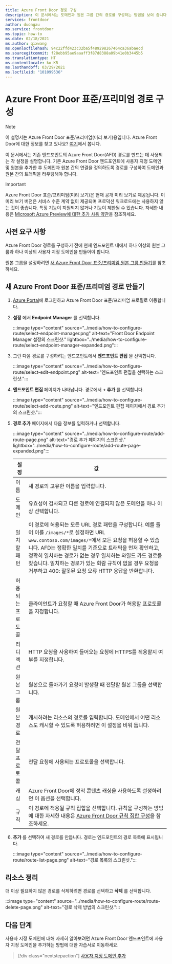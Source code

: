 ```yaml
---
title: Azure Front Door 경로 구성
description: 이 문서에서는 도메인과 원본 그룹 간의 경로를 구성하는 방법을 보여 줍니다.
services: frontdoor
author: duongau
ms.service: frontdoor
ms.topic: how-to
ms.date: 02/18/2021
ms.author: qixwang
ms.openlocfilehash: 94c22ffd423c32ba5f489298267464ca36abaecd
ms.sourcegitcommit: f28ebb95ae9aaaff3f87d8388a09b41e0b3445b5
ms.translationtype: HT
ms.contentlocale: ko-KR
ms.lasthandoff: 03/29/2021
ms.locfileid: "101099536"
---
```

# <a name="configure-an-azure-front-door-standardpremium-route"></a>Azure Front Door 표준/프리미엄 경로 구성

> [!Note]
> 이 설명서는 Azure Front Door 표준/프리미엄(미리 보기)용입니다. Azure Front Door에 대한 정보를 찾고 있나요? [여기](../front-door-overview.md)에서 봅니다.

이 문서에서는 기존 엔드포인트의 Azure Front Door(AFD) 경로를 만드는 데 사용되는 각 설정을 설명합니다. 기존 Azure Front Door 엔드포인트에 사용자 지정 도메인 및 원본을 추가한 후 도메인과 원본 간의 연결을 정의하도록 경로를 구성하여 도메인과 원본 간의 트래픽을 라우팅해야 합니다.

> [!IMPORTANT]
> Azure Front Door 표준/프리미엄(미리 보기)은 현재 공개 미리 보기로 제공됩니다.
> 이 미리 보기 버전은 서비스 수준 계약 없이 제공되며 프로덕션 워크로드에는 사용하지 않는 것이 좋습니다. 특정 기능이 지원되지 않거나 기능이 제한될 수 있습니다.
> 자세한 내용은 [Microsoft Azure Preview에 대한 추가 사용 약관](https://azure.microsoft.com/support/legal/preview-supplemental-terms/)을 참조하세요.

## <a name="prerequisites"></a>사전 요구 사항

Azure Front Door 경로를 구성하기 전에 현재 엔드포인트 내에서 하나 이상의 원본 그룹과 하나 이상의 사용자 지정 도메인을 만들어야 합니다. 

원본 그룹을 설정하려면 [새 Azure Front Door 표준/프리미엄 원본 그룹 만들기](how-to-create-origin.md)를 참조하세요. 

## <a name="create-a-new-azure-front-door-standardpremium-route"></a>새 Azure Front Door 표준/프리미엄 경로 만들기

1. [Azure Portal](https://portal.azure.com)에 로그인하고 Azure Front Door 표준/프리미엄 프로필로 이동합니다.

1. **설정** 에서 **Endpoint Manager** 를 선택합니다.
   
    :::image type="content" source="../media/how-to-configure-route/select-endpoint-manager.png" alt-text="Front Door Endpoint Manager 설정의 스크린샷." lightbox="../media/how-to-configure-route/select-endpoint-manager-expanded.png":::

1. 그런 다음 경로를 구성하려는 엔드포인트에서 **엔드포인트 편집** 을 선택합니다.
   
    :::image type="content" source="../media/how-to-configure-route/select-edit-endpoint.png" alt-text="엔드포인트 편집을 선택하는 스크린샷.":::

1. **엔드포인트 편집** 페이지가 나타납니다. 경로에서 **+ 추가** 를 선택합니다.
    
    :::image type="content" source="../media/how-to-configure-route/select-add-route.png" alt-text="엔드포인트 편집 페이지에서 경로 추가의 스크린샷.":::    
    
1. **경로 추가** 페이지에서 다음 정보를 입력하거나 선택합니다.

    :::image type="content" source="../media/how-to-configure-route/add-route-page.png" alt-text="경로 추가 페이지의 스크린샷." lightbox="../media/how-to-configure-route/add-route-page-expanded.png"::: 

    | 설정 | 값 |
    | --- | --- |
    | 이름 | 새 경로의 고유한 이름을 입력합니다. |   
    | 도메인| 유효성이 검사되고 다른 경로에 연결되지 않은 도메인을 하나 이상 선택합니다. |
    | 일치할 패턴  | 이 경로에 허용되는 모든 URL 경로 패턴을 구성합니다. 예를 들어 이를 `/images/*`로 설정하면 URL `www.contoso.com/images/*`에서 모든 요청을 허용할 수 있습니다. AFD는 정확한 일치를 기준으로 트래픽을 먼저 확인하고, 정확히 일치하는 경로가 없는 경우 일치하는 와일드 카드 경로를 찾습니다. 일치하는 경로가 있는 회람 규칙이 없을 경우 요청을 거부하고 400: 잘못된 요청 오류 HTTP 응답을 반환합니다. |
    | 허용되는 프로토콜 | 클라이언트가 요청할 때 Azure Front Door가 허용할 프로토콜을 지정합니다. |
    | 리디렉션 | HTTP 요청을 사용하여 들어오는 요청에 HTTPS를 적용할지 여부를 지정합니다. |
    | 원본 그룹 | 원본으로 돌아가기 요청이 발생할 때 전달할 원본 그룹을 선택합니다. |
    | 원본 경로 | 캐시하려는 리소스의 경로를 입력합니다. 도메인에서 어떤 리소스도 캐시할 수 있도록 허용하려면 이 설정을 비워 둡니다. |
    | 전달 프로토콜 | 전달 요청에 사용되는 프로토콜을 선택합니다. |
    | 캐싱 | Azure Front Door에 정적 콘텐츠 캐싱을 사용하도록 설정하려면 이 옵션을 선택합니다. |
    | 규칙 | 이 경로에 적용될 규칙 집합을 선택합니다. 규칙을 구성하는 방법에 대한 자세한 내용은 [Azure Front Door 규칙 집합 구성](how-to-configure-rule-set.md)을 참조하세요. | 

1. **추가** 를 선택하여 새 경로를 만듭니다. 경로는 엔드포인트의 경로 목록에 표시됩니다.
    
    :::image type="content" source="../media/how-to-configure-route/route-list-page.png" alt-text="경로 목록의 스크린샷.":::  
    
## <a name="clean-up-resources"></a>리소스 정리

더 이상 필요하지 않은 경로를 삭제하려면 경로를 선택하고 **삭제** 를 선택합니다. 

:::image type="content" source="../media/how-to-configure-route/route-delete-page.png" alt-text="경로 삭제 방법의 스크린샷.":::  

## <a name="next-steps"></a>다음 단계
사용자 지정 도메인에 대해 자세히 알아보려면 Azure Front Door 엔드포인트에 사용자 지정 도메인을 추가하는 방법에 대한 자습서로 이동하세요.

> [!div class="nextstepaction"]
> [사용자 지정 도메인 추가]()

